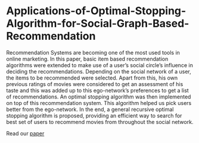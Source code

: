 # Applications-of-Optimal-Stopping-Algorithm-for-Social-Graph-Based-Recommendation
Recommendation Systems are becoming one of the most used tools in online marketing. In this paper, basic item based recommendation algorithms were extended to make use of a user’s social circle’s influence in deciding the recommendations. Depending on the social network of a user, the items to be recommended were selected. Apart from this, his own previous ratings of movies were considered to get an assessment of his taste and this was added up to this ego-network’s preferences to get a list of recommendations. An optimal stopping algorithm was then implemented on top of this recommendation system. This algorithm helped us pick users better from the ego-network. In the end, a general recursive optimal stopping algorithm is proposed, providing an efficient way to search for best set of users to recommend movies from throughout the social network.

Read our [paper](https://www.researchgate.net/publication/339021691_Applications_of_Optimal_Stopping_Algorithm_for_Social_Graph_Based_Recommendation)
